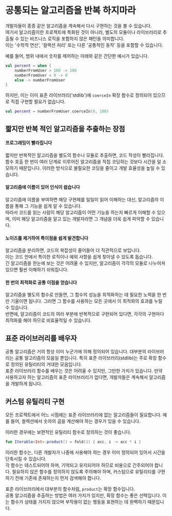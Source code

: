 # 공통되는 알고리즘을 반복 하지마라

개발자들이 종종 같은 알고리즘을 계속해서 다시 구현하는 것을 볼 수 있습니다.  
여기서 알고리즘이란 프로젝트에 특화된 것이 아니라, 별도의 모듈이나 라이브러리로 추출될 수 있는 비즈니스 로직을 포함하지 않은 패턴을 의미합니다.   
이는 '수학적 연산', '컬렉션 처리' 또는 다른 '공통적인 동작' 등을 포함할 수 있습니다.

예를 들어, 범위 내에서 숫자를 제어하는 아래와 같은 간단한 예시가 있습니다.

```kotlin
val percent = when {
    numberFromUser > 100 -> 100
    numberFromUser < 0 -> 0
    else -> numberFromUser
}
```

하지만, 이는 이미 표준 라이브러리('stdlib')에 `coerceIn` 확장 함수로 정의되어 있으므로 직접 구현할 필요가 없습니다.

```kotlin
val percent = numberFromUser.coerceIn(0, 100)
```

## 짧지만 반복 적인 알고리즘을 추출하는 장점

#### 프로그래밍이 빨라집니다
짧지만 반복적인 알고리즘을 별도의 함수나 모듈로 추출하면, 코드 작성이 빨라집니다.  
함수 호출 한 번이 여러 단계로 이루어진 알고리즘을 직접 코딩하는 것보다 시간을 덜 소모하기 때문입니다. 
이러한 방식으로 불필요한 코딩을 줄이고 개발 효율성을 높일 수 있습니다.

#### 알고리즘에 이름이 있어 인식이 쉽습니다
알고리즘에 이름을 부여하면 해당 구현체를 일일이 읽어 이해하는 대신, 알고리즘의 이름을 통해 그 기능을 쉽게 알 수 있습니다.   
따라서 코드를 읽는 사람이 해당 알고리즘이 어떤 기능을 하는지 빠르게 이해할 수 있으며, 이미 해당 알고리즘을 알고 있는 개발자라면 그 개념을 더욱 쉽게 파악할 수 있습니다.

#### 노이즈를 제거하여 특이점을 쉽게 발견합니다
알고리즘을 분리하면, 코드의 복잡성이 줄어들어 더 직관적으로 보입니다.  
이는 코드 안에서 특이한 로직이나 예외 사항을 쉽게 찾아낼 수 있도록 돕습니다.   
긴 알고리즘을 한눈에 보는 것은 어려울 수 있지만, 알고리즘이 각각의 모듈로 나누어져 있으면 훨씬 이해하기 쉬워집니다.

#### 한 번의 최적화로 공통 이점을 얻습니다
알고리즘을 별도의 함수로 만들면, 그 함수의 성능을 최적화하는 데 필요한 노력을 한 번만 기울이면 됩니다. 
그러면 그 함수를 사용하는 모든 곳에서 이 최적화의 효과를 누릴 수 있습니다.   
반면에, 알고리즘이 코드의 여러 부분에 반복적으로 구현되어 있다면, 각각의 구현마다 최적화를 해야 하므로 비효율적일 수 있습니다.

## 표준 라이브러리를 배우자

공통 알고리즘은 거의 항상 이미 누군가에 의해 정의되어 있습니다.
대부분의 라이브러리는 공통 알고리즘의 모음일 뿐입니다. 특히 표준 라이브러리(stdlib)는 주로 확장 함수로 정의된 유틸리티의 거대한 모음입니다.   
표준 라이브러리 함수를 배우는 것은 어려울 수 있지만, 그만한 가치가 있습니다. 만약 사용하고자 하는 알고리즘의 표준 라이브러리가 없다면, 개발자들은 계속해서 알고리즘을 개발하게 됩니다.

## 커스텀 유틸리티 구현

모든 프로젝트에서 어느 시점에는 표준 라이브러리에 없는 알고리즘들이 필요합니다.
예를 들어, 컬렉션에서 숫자의 곱을 계산해야 하는 경우가 있을 수 있습니다.

이러한 경우에는 보편적인 유틸리티 함수로 정의하는 것이 좋습니다.

```kotlin
fun Iterable<Int>.product() = fold(1) { acc, i -> acc * i }
```

이러한 함수는, 다른 개발자가 나중에 사용해야 하는 경우 이미 정의되어 있어서 시간을 단축시킬 수 있습니다.  
각 함수는 테스트되어야 하며, 기억되고 유지되어야 하므로 비용으로 간주되어야 합니다.
필요하지 않은 함수를 정의하지 않도록 주의해야 하며, 커스텀으로 유틸리티를 구현하기 전에 기존에 존재하는지 먼저 검색해야 합니다.

표준 라이브러리에서 대부분의 함수처럼, `product`는 확장 함수입니다.   
공통 알고리즘을 추출하는 방법은 여러 가지가 있지만, 확장 함수는 좋은 선택입니다.
이는 함수가 상태를 가지지 않으며 부작용이 없는 행동을 표현하는 데 완벽하기 때문입니다.